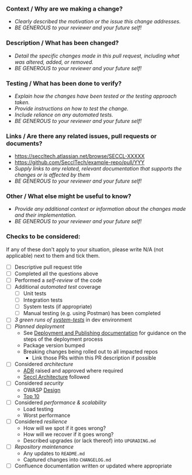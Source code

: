 ### Context / Why are we making a change?
- _Clearly described the motivation or the issue this change addresses._
- _BE GENEROUS to your reviewer and your future self!_

### Description / What has been changed?
- _Detail the specific changes made in this pull request, including what was altered, added, or removed._
- _BE GENEROUS to your reviewer and your future self!_

### Testing / What has been done to verify?
- _Explain how the changes have been tested or the testing approach taken._
- _Provide instructions on how to test the change._
- _Include reliance on any automated tests._
- _BE GENEROUS to your reviewer and your future self!_

### Links / Are there any related issues, pull requests or documents?
- https://seccltech.atlassian.net/browse/SECCL-XXXXX
- https://github.com/SecclTech/example-repo/pull/YYY
- _Supply links to any related, relevant documentation that supports the changes or is affected by them_
- _BE GENEROUS to your reviewer and your future self!_

### Other / What else might be useful to know?
- _Provide any additional context or information about the changes made and their implementation._
- _BE GENEROUS to your reviewer and your future self!_

### Checks to be considered:
If any of these don't apply to your situation, please write N/A (not applicable) next to them and tick them.
- [ ] Descriptive pull request title
- [ ] Completed all the questions above
- [ ] Performed a *self-review* of the code
- [ ] Additional *automated test* coverage
  - [ ] Unit tests
  - [ ] Integration tests
  - [ ] System tests (if appropriate)
  - [ ] Manual testing (e.g. using Postman) has been completed
- [ ] *3 green runs of [system-tests](https://github.com/SecclTech/system-tests)* in dev environment
- [ ] *Planned deployment*
  - See [Deployment and Publishing documentation](https://github.com/SecclTech/workflows/blob/main/docs/README.md#deployment-and-publishing) for guidance on the steps of the deployment process
  - Package version bumped
  - Breaking changes being rolled out to all impacted repos
    - Link those PRs within this PR description if possible
- [ ] Considered *architecture*
  - [ADR](https://seccltech.atlassian.net/wiki/spaces/EN/pages/3580788837/Architectural+Design+Records) raised and approved where required
  - [Seccl Architecture](https://app.mural.co/t/secclsipp0609/m/secclsipp0609/1684748358632/0f1a5c38302fe4e032279d9c502c7e47187ad0ff?sender=u2bda92941015f4707d213946) followed
- [ ] Considered *security*
  - OWASP [Design](https://cheatsheetseries.owasp.org/cheatsheets/Secure_Product_Design_Cheat_Sheet.html)
  - [Top 10](https://cheatsheetseries.owasp.org/IndexTopTen.html)
- [ ] Considered *performance & scalability*
  - Load testing
  - Worst performance
- [ ] Considered *resilience*
  - How will we spot if it goes wrong?
  - How will we recover if it goes wrong?
  - Described upgrades (or lack thereof) into `UPGRADING.md`
- [ ] *Repository maintenance*
  - Any updates to `README.md`
  - Captured changes into `CHANGELOG.md`
- [ ] Confluence documentation written or updated where appropriate
